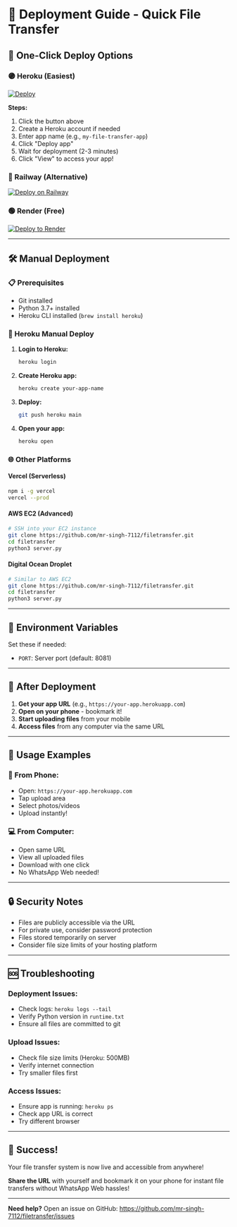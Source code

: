 # 🚀 Deployment Guide - Quick File Transfer

## 🎯 One-Click Deploy Options

### 🟣 Heroku (Easiest)
[![Deploy](https://www.herokucdn.com/deploy/button.svg)](https://heroku.com/deploy?template=https://github.com/mr-singh-7112/filetransfer)

**Steps:**
1. Click the button above
2. Create a Heroku account if needed
3. Enter app name (e.g., `my-file-transfer-app`)
4. Click "Deploy app"
5. Wait for deployment (2-3 minutes)
6. Click "View" to access your app!

### 🔵 Railway (Alternative)
[![Deploy on Railway](https://railway.app/button.svg)](https://railway.app/template/OHNl6q)

### 🟢 Render (Free)
[![Deploy to Render](https://render.com/images/deploy-to-render-button.svg)](https://render.com/deploy)

---

## 🛠️ Manual Deployment

### 📋 Prerequisites
- Git installed
- Python 3.7+ installed
- Heroku CLI installed (`brew install heroku`)

### 🔧 Heroku Manual Deploy

1. **Login to Heroku:**
   ```bash
   heroku login
   ```

2. **Create Heroku app:**
   ```bash
   heroku create your-app-name
   ```

3. **Deploy:**
   ```bash
   git push heroku main
   ```

4. **Open your app:**
   ```bash
   heroku open
   ```

### 🌐 Other Platforms

#### **Vercel (Serverless)**
```bash
npm i -g vercel
vercel --prod
```

#### **AWS EC2 (Advanced)**
```bash
# SSH into your EC2 instance
git clone https://github.com/mr-singh-7112/filetransfer.git
cd filetransfer
python3 server.py
```

#### **Digital Ocean Droplet**
```bash
# Similar to AWS EC2
git clone https://github.com/mr-singh-7112/filetransfer.git
cd filetransfer
python3 server.py
```

---

## 🔧 Environment Variables

Set these if needed:
- `PORT`: Server port (default: 8081)

---

## 📱 After Deployment

1. **Get your app URL** (e.g., `https://your-app.herokuapp.com`)
2. **Open on your phone** - bookmark it!
3. **Start uploading files** from your mobile
4. **Access files** from any computer via the same URL

---

## 🎯 Usage Examples

### 📸 From Phone:
- Open: `https://your-app.herokuapp.com`
- Tap upload area
- Select photos/videos
- Upload instantly!

### 💻 From Computer:
- Open same URL
- View all uploaded files
- Download with one click
- No WhatsApp Web needed!

---

## 🔒 Security Notes

- Files are publicly accessible via the URL
- For private use, consider password protection
- Files stored temporarily on server
- Consider file size limits of your hosting platform

---

## 🆘 Troubleshooting

### **Deployment Issues:**
- Check logs: `heroku logs --tail`
- Verify Python version in `runtime.txt`
- Ensure all files are committed to git

### **Upload Issues:**
- Check file size limits (Heroku: 500MB)
- Verify internet connection
- Try smaller files first

### **Access Issues:**
- Ensure app is running: `heroku ps`
- Check app URL is correct
- Try different browser

---

## 🎉 Success!

Your file transfer system is now live and accessible from anywhere!

**Share the URL** with yourself and bookmark it on your phone for instant file transfers without WhatsApp Web hassles!

---

**Need help?** Open an issue on GitHub: https://github.com/mr-singh-7112/filetransfer/issues
